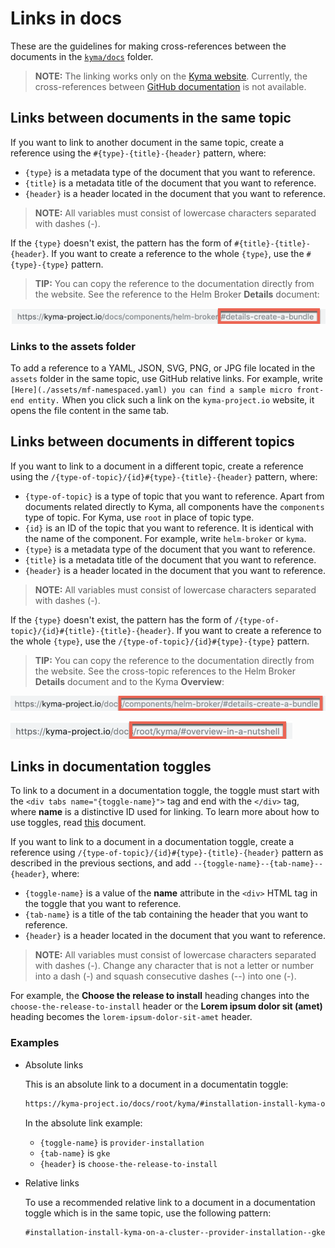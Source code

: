 # Links in docs

These are the guidelines for making cross-references between the documents in the [`kyma/docs`](https://github.com/kyma-project/kyma/tree/master/docs) folder.

>**NOTE:** The linking works only on the [Kyma website](https://kyma-project.io/docs). Currently, the cross-references between [GitHub documentation](https://github.com/kyma-project/kyma/tree/master/docs) is not available.

## Links between documents in the same topic

If you want to link to another document in the same topic, create a reference using the `#{type}-{title}-{header}` pattern, where:
- `{type}` is a metadata type of the document that you want to reference.
- `{title}` is a metadata title of the document that you want to reference.
- `{header}` is a header located in the document that you want to reference.

>**NOTE:** All variables must consist of lowercase characters separated with dashes (-).

If the `{type}` doesn't exist, the pattern has the form of `#{title}-{title}-{header}`. If you want to create a reference to the whole `{type}`, use the `#{type}-{type}` pattern.

>**TIP:** You can copy the reference to the documentation directly from the website. See the reference to the Helm Broker **Details** document:

![Same topic reference](../../assets/reference-1.png)

### Links to the assets folder

To add a reference to a YAML, JSON, SVG, PNG, or JPG file located in the `assets` folder in the same topic, use GitHub relative links. For example, write `[Here](./assets/mf-namespaced.yaml) you can find a sample micro front-end entity.` When you click such a link on the `kyma-project.io` website, it opens the file content in the same tab.

## Links between documents in different topics

If you want to link to a document in a different topic, create a reference using the `/{type-of-topic}/{id}#{type}-{title}-{header}` pattern, where:
- `{type-of-topic}` is a type of topic that you want to reference. Apart from documents related directly to Kyma, all components have the `components` type of topic. For Kyma, use `root` in place of topic type.
- `{id}` is an ID of the topic that you want to reference. It is identical with the name of the component. For example, write `helm-broker` or `kyma`.
- `{type}` is a metadata type of the document that you want to reference.
- `{title}` is a metadata title of the document that you want to reference.
- `{header}` is a header located in the document that you want to reference.

>**NOTE:** All variables must consist of lowercase characters separated with dashes (-).

If the `{type}` doesn't exist, the pattern has the form of `/{type-of-topic}/{id}#{title}-{title}-{header}`. If you want to create a reference to the whole `{type}`, use the `/{type-of-topic}/{id}#{type}-{type}` pattern.

>**TIP:** You can copy the reference to the documentation directly from the website. See the cross-topic references to the Helm Broker **Details** document and to the Kyma **Overview**:

![Different topic reference](../../assets/reference-2.png)

![Kyma reference](../../assets/reference-3.png)

## Links in documentation toggles

To link to a document in a documentation toggle, the toggle must start with the `<div tabs name="{toggle-name}">` tag and end with the `</div>` tag, where **name** is a distinctive ID used for linking. To learn more about how to use toggles, read [this](./documentation-toggle.md) document.

If you want to link to a document in a documentation toggle, create a reference using `/{type-of-topic}/{id}#{type}-{title}-{header}` pattern as described in the previous sections, and add `--{toggle-name}--{tab-name}--{header}`, where:
- `{toggle-name}` is a value of the **name** attribute in the `<div>` HTML tag in the toggle that you want to reference.
- `{tab-name}` is a title of the tab containing the header that you want to reference.
- `{header}` is a header located in the document that you want to reference.

>**NOTE:** All variables must consist of lowercase characters separated with dashes (-). Change any character that is not a letter or number into a dash (-) and squash consecutive dashes (--) into one (-).

For example, the **Choose the release to install** heading changes into the `choose-the-release-to-install` header or the **Lorem ipsum dolor sit (amet)** heading becomes the `lorem-ipsum-dolor-sit-amet` header.

### Examples

- Absolute links

  This is an absolute link to a document in a documentatin toggle:
  ```markdown
  https://kyma-project.io/docs/root/kyma/#installation-install-kyma-on-a-cluster--provider-installation--gke--choose-the-release-to-install
  ```
  In the absolute link example:
  - `{toggle-name}` is `provider-installation`
  - `{tab-name}` is `gke`
  - `{header}` is `choose-the-release-to-install`


- Relative links

  To use a recommended relative link to a document in a documentation toggle which is in the same topic, use the following pattern:
  ```markdown
  #installation-install-kyma-on-a-cluster--provider-installation--gke--choose-the-release-to-install
  ```
